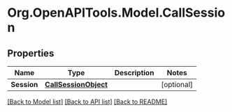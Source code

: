 
# Org.OpenAPITools.Model.CallSession

## Properties

Name | Type | Description | Notes
------------ | ------------- | ------------- | -------------
**Session** | [**CallSessionObject**](CallSessionObject.md) |  | [optional] 

[[Back to Model list]](../README.md#documentation-for-models)
[[Back to API list]](../README.md#documentation-for-api-endpoints)
[[Back to README]](../README.md)

